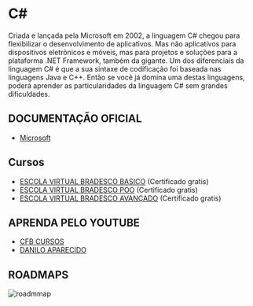 # C#
Criada e lançada pela Microsoft em 2002, a linguagem C# chegou para flexibilizar o desenvolvimento de aplicativos. Mas não aplicativos para dispositivos eletrônicos e móveis, mas para projetos e soluções para a plataforma .NET Framework, também da gigante.
Um dos diferenciais da linguagem C# é que a sua sintaxe de codificação foi baseada nas linguagens Java e C++. Então se você já domina uma destas linguagens, poderá aprender as particularidades da linguagem C# sem grandes dificuldades.
## DOCUMENTAÇÃO OFICIAL
* [Microsoft](https://docs.microsoft.com/pt-br/dotnet/csharp/)


## Cursos

* [ESCOLA VIRTUAL BRADESCO BASICO](https://www.ev.org.br/cursos/linguagem-de-programacao-c-basico) (Certificado gratis) 
* [ESCOLA VIRTUAL BRADESCO POO](https://www.ev.org.br/cursos/introducao-a-programacao-orientada-a-objetos-poo) (Certificado gratis)
* [ESCOLA VIRTUAL BRADESCO AVANÇADO](https://www.ev.org.br/cursos/linguagem-de-programacao-csharp-avancado) (Certificado gratis)


## APRENDA PELO YOUTUBE

* [CFB CURSOS](https://www.youtube.com/playlist?list=PLx4x_zx8csUglgKTmgfVFEhWWBQCasNGi)
* [DANILO APARECIDO](https://www.youtube.com/playlist?list=PLEdPHGYbHhlcxWx-_LrVVYZ2RRdqltums)

## ROADMAPS

<img src="https://github.com/Dayvison45/Programap/blob/main/c%23%20roadmap.png" alt="roadmmap">


